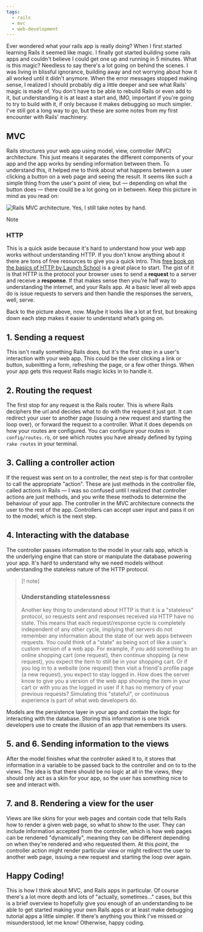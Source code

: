 ```yaml
---
tags:
  - rails
  - mvc
  - web-development
---
```

Ever wondered what your rails app is really doing? When I first started learning Rails it seemed like magic. I finally got started building some rails apps and couldn't believe I could get one up and running in 5 minutes. What is this magic? Needless to say there's a lot going on behind the scenes. I was living in blissful ignorance, building away and not worrying about how it all worked until it didn't anymore. When the error messages stopped making sense, I realized I should probably dig a little deeper and see what Rails' magic is made of. You don't have to be able to rebuild Rails or even add to it, but understanding it is at least a start and, IMO, important if you're going to try to build with it, if only because it makes debugging so much simpler. I've still got a long way to go, but these are some notes from my first encounter with Rails' machinery.

## MVC 

Rails structures your web app using model, view, controller (MVC) architecture. This just means it separates the different components of your app and the app works by sending information between them. To understand this, it helped me to think about what happens between a user clicking a button on a web page and seeing the result. It seems like such a simple thing from the user's point of view, but — depending on what the button does — there could be a lot going on in between. Keep this picture in mind as you read on:

![Rails MVC architecture. Yes, I still take notes by hand.](rails-mvc.png)
> [!note] 
> ### HTTP 
> This is a quick aside because it's hard to understand how your web app works without understanding HTTP. If you don't know anything about it there are tons of free resources to give you a quick intro. This [free book on the basics of HTTP by Launch School](https://launchschool.com/books/http/read/introduction) is a great place to start. The gist of it is that HTTP is the protocol your browser uses to send a **request** to a server and receive a **response**. If that makes sense then you're half way to understanding the internet, and your Rails app. At a basic level all web apps do is issue requests to servers and then handle the responses the servers, well, serve.

Back to the picture above, now. Maybe it looks like a lot at first, but breaking down each step makes it easier to understand what’s going on.
## 1. Sending a request

This isn't really something Rails does, but it's the first step in a user's interaction with your web app. This could be the user clicking a link or button, submitting a form, refreshing the page, or a few other things. When your app gets this request Rails magic kicks in to handle it.

## 2. Routing the request

The first stop for any request is the Rails router. This is where Rails deciphers the url and decides what to do with the request it just got. It can redirect your user to another page (issuing a new request and starting the loop over), or forward the request to a controller. What it does depends on how your routes are configured. You can configure your routes in `config/routes.rb`, or see which routes you have already defined by typing `rake routes` in your terminal.

## 3. Calling a controller action

If the request was sent on to a controller, the next step is for that controller to call the appropriate "action". These are just methods in the controller file, called actions in Rails — I was so confused until I realized that controller actions are just methods, and you write these methods to determine the behaviour of your app. The controller in the MVC architecture connects the user to the rest of the app. Controllers can accept user input and pass it on to the model, which is the next step.

## 4. Interacting with the database

The controller passes information to the model in your rails app, which is the underlying engine that can store or manipulate the database powering your app. It's hard to understand why we need models without understanding the stateless nature of the HTTP protocol.

> [! note]
> ### Understanding statelessness
> Another key thing to understand about HTTP is that it is a "stateless" protocol, so requests sent and responses received via HTTP have no state. This means that each request/response cycle is completely independent of any other cycle, implying that servers do not remember any information about the state of our web apps between requests. You could think of a "state" as being sort of like a user's custom version of a web app. For example, if you add something to an online shopping cart (one request), then continue shopping (a new request), you expect the item to still be in your shopping cart. Or if you log in to a website (one request) then visit a friend's profile page (a new request), you expect to stay logged in. How does the server know to give you a version of the web app showing the item in your cart or with you as the logged in user if it has no memory of your previous requests? Simulating this "stateful", or continuous experience is part of what web developers do.

Models are the persistence layer in your app and contain the logic for interacting with the database. Storing this information is one trick developers use to create the illusion of an app that remembers its users.

## 5. and 6. Sending information to the views

After the model finishes what the controller asked it to, it stores that information in a variable to be passed back to the controller and on to to the views. The idea is that there should be no logic at all in the views, they should only act as a skin for your app, so the user has something nice to see and interact with.

## 7. and 8. Rendering a view for the user

Views are like skins for your web pages and contain code that tells Rails how to render a given web page, so what to show to the user. They can include information accepted from the controller, which is how web pages can be rendered "dynamically", meaning they can be different depending on when they're rendered and who requested them. At this point, the controller action might render particular view or might redirect the user to another web page, issuing a new request and starting the loop over again.

## Happy Coding!

This is how I think about MVC, and Rails apps in particular. Of course there's a lot more depth and lots of "actually, sometimes…" cases, but this is a brief overview to hopefully give you enough of an understanding to be able to get started making your own Rails apps or at least make debugging tutorial apps a little simpler. If there's anything you think I've missed or misunderstood, let me know! Otherwise, happy coding.